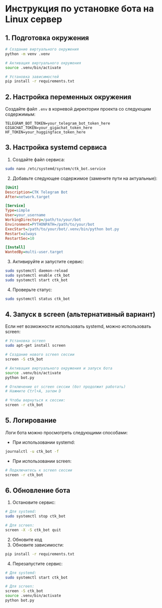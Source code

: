 # Инструкция по установке бота на Linux сервер

## 1. Подготовка окружения

```bash
# Создание виртуального окружения
python -m venv .venv

# Активация виртуального окружения
source .venv/bin/activate

# Установка зависимостей
pip install -r requirements.txt
```

## 2. Настройка переменных окружения

Создайте файл `.env` в корневой директории проекта со следующим содержимым:

```
TELEGRAM_BOT_TOKEN=your_telegram_bot_token_here
GIGACHAT_TOKEN=your_gigachat_token_here
HF_TOKEN=your_huggingface_token_here
```

## 3. Настройка systemd сервиса

1. Создайте файл сервиса:

```bash
sudo nano /etc/systemd/system/ctk_bot.service
```

2. Добавьте следующее содержимое (замените пути на актуальные):

```ini
[Unit]
Description=CTK Telegram Bot
After=network.target

[Service]
Type=simple
User=your_username
WorkingDirectory=/path/to/your/bot
Environment=PYTHONPATH=/path/to/your/bot
ExecStart=/path/to/your/bot/.venv/bin/python bot.py
Restart=always
RestartSec=10

[Install]
WantedBy=multi-user.target
```

3. Активируйте и запустите сервис:

```bash
sudo systemctl daemon-reload
sudo systemctl enable ctk_bot
sudo systemctl start ctk_bot
```

4. Проверьте статус:

```bash
sudo systemctl status ctk_bot
```

## 4. Запуск в screen (альтернативный вариант)

Если нет возможности использовать systemd, можно использовать screen:

```bash
# Установка screen
sudo apt-get install screen

# Создание нового screen сессии
screen -S ctk_bot

# Активация виртуального окружения и запуск бота
source .venv/bin/activate
python bot.py

# Отключение от screen сессии (бот продолжит работать)
# Нажмите Ctrl+A, затем D

# Чтобы вернуться к сессии:
screen -r ctk_bot
```

## 5. Логирование

Логи бота можно просмотреть следующими способами:

- При использовании systemd:
```bash
journalctl -u ctk_bot -f
```

- При использовании screen:
```bash
# Подключитесь к screen сессии
screen -r ctk_bot
```

## 6. Обновление бота

1. Остановите сервис:
```bash
# Для systemd:
sudo systemctl stop ctk_bot

# Для screen:
screen -X -S ctk_bot quit
```

2. Обновите код
3. Обновите зависимости:
```bash
pip install -r requirements.txt
```

4. Перезапустите сервис:
```bash
# Для systemd:
sudo systemctl start ctk_bot

# Для screen:
screen -S ctk_bot
source .venv/bin/activate
python bot.py
``` 
